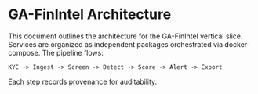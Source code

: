 # GA-FinIntel Architecture

This document outlines the architecture for the GA-FinIntel vertical slice. Services are organized as independent packages orchestrated via docker-compose. The pipeline flows:

```
KYC -> Ingest -> Screen -> Detect -> Score -> Alert -> Export
```

Each step records provenance for auditability.
